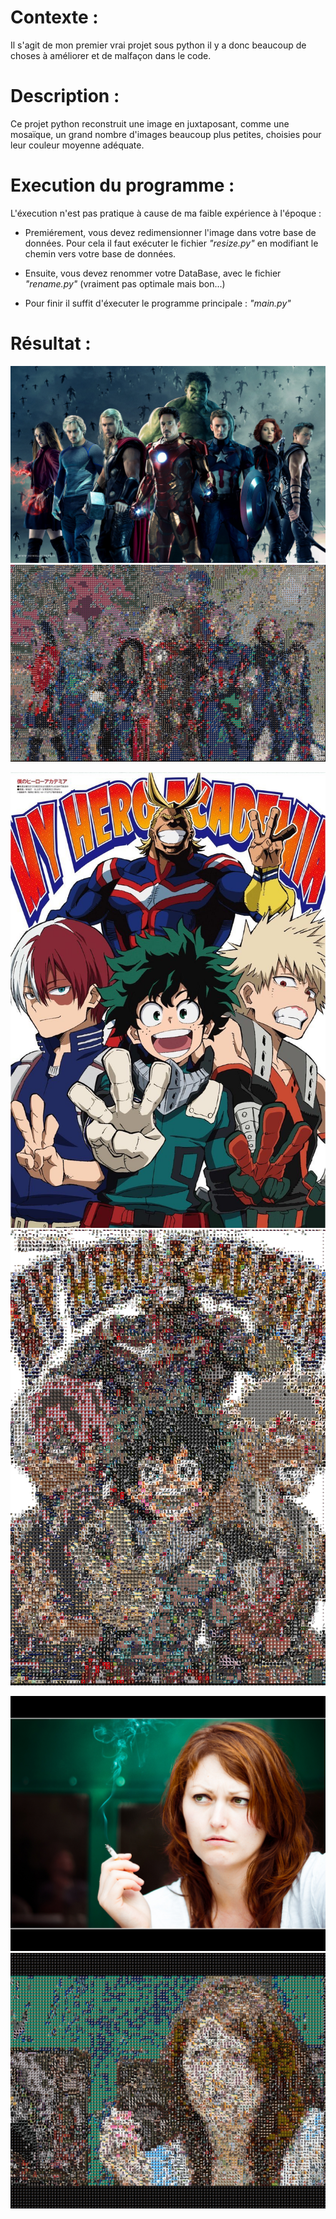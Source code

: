 # Contexte : 
 Il s'agit de mon premier vrai projet sous python il y a donc beaucoup de choses à améliorer et de malfaçon dans le code.
 
# Description : 
Ce projet python reconstruit une image en juxtaposant, comme une mosaïque, un grand nombre d'images beaucoup plus petites, choisies pour leur couleur moyenne adéquate.

# Execution du programme :
L'éxecution n'est pas pratique à cause de ma faible expérience à l'époque : 

* Premiérement, vous devez redimensionner l'image dans votre base de données. Pour cela il faut exécuter le fichier *"resize.py"* en modifiant le chemin vers votre base de données.

* Ensuite, vous devez renommer votre DataBase, avec le fichier *"rename.py"* (vraiment pas optimale mais bon...)

* Pour finir il suffit d'éxecuter le programme principale : *"main.py"*

# Résultat :


![Test Image 1](https://github.com/AntoineMOREAU1/Mosaique-image-python-Projet-2017/blob/main/Photo-OG/avengers.jpg)
![Test Image 2](https://github.com/AntoineMOREAU1/Mosaique-image-python-Projet-2017/blob/main/Photo-Final/avangersfinal.jpg)


![Test Image 3](https://github.com/AntoineMOREAU1/Mosaique-image-python-Projet-2017/blob/main/Photo-OG/my-hero-academia.jpg)
![Test Image 4](https://github.com/AntoineMOREAU1/Mosaique-image-python-Projet-2017/blob/main/Photo-Final/herofinal.jpg)

![Test Image 5](https://github.com/AntoineMOREAU1/Mosaique-image-python-Projet-2017/blob/main/Photo-OG/aurelie.jpg)
![Test Image 6](https://github.com/AntoineMOREAU1/Mosaique-image-python-Projet-2017/blob/main/Photo-Final/aurelie28.jpg)
